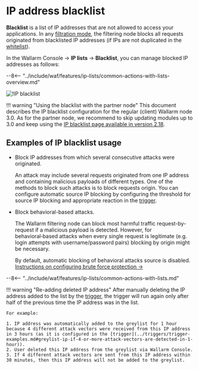 # IP address blacklist

**Blacklist** is a list of IP addresses that are not allowed to access your applications. In any [filtration mode](../../admin-en/configure-wallarm-mode.md), the filtering node blocks all requests originated from blacklisted IP addresses (if IPs are not duplicated in the [whitelist](whitelist.md)).

In the Wallarm Console → **IP lists** → **Blacklist**, you can manage blocked IP addresses as follows:

--8<-- "../include/waf/features/ip-lists/common-actions-with-lists-overview.md"

![!IP blacklist](../../images/user-guides/ip-lists/blacklist-without-apps.png)

!!! warning "Using the blacklist with the partner node"
    This document describes the IP blacklist configuration for the regular (client) Wallarm node 3.0. As for the partner node, we recommend to skip updating modules up to 3.0 and keep using the [IP blacklist page available in version 2.18](/2.18/admin-en/configure-ip-blocking-en/).

## Examples of IP blacklist usage

* Block IP addresses from which several consecutive attacks were originated.

    An attack may include several requests originated from one IP address and containing malicious payloads of different types. One of the methods to block such attacks is to block requests origin. You can configure automatic source IP blocking by configuring the threshold for source IP blocking and appropriate reaction in the [trigger](../triggers/trigger-examples.md#blacklist-ip-if-4-or-more-attack-vectors-are-detected-in-1-hour).
* Block behavioral-based attacks.

    The Wallarm filtering node can block most harmful traffic request-by-request if a malicious payload is detected. However, for behavioral‑based attacks when every single request is legitimate (e.g. login attempts with username/password pairs) blocking by origin might be necessary.

    By default, automatic blocking of behavioral attacks source is disabled. [Instructions on configuring brute force protection →](../../admin-en/configuration-guides/protecting-against-bruteforce.md#configuration-steps)

--8<-- "../include/waf/features/ip-lists/common-actions-with-lists.md"

!!! warning "Re-adding deleted IP address"
    After manually deleting the IP address added to the list by the [trigger](../triggers/triggers.md), the trigger will run again only after half of the previous time the IP address was in the list.
    
    For example:

    1. IP address was automatically added to the greylist for 1 hour because 4 different attack vectors were received from this IP address in 3 hours (as it is configured in the [trigger](../triggers/trigger-examples.md#greylist-ip-if-4-or-more-attack-vectors-are-detected-in-1-hour)).
    2. User deleted this IP address from the greylist via Wallarm Console.
    3. If 4 different attack vectors are sent from this IP address within 30 minutes, then this IP address will not be added to the greylist.
